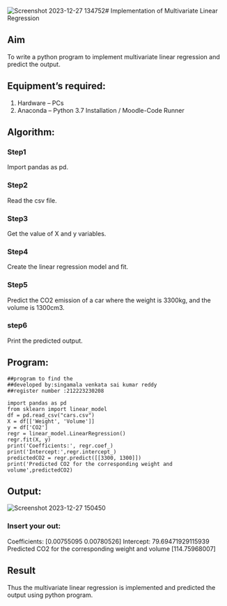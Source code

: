 ![Screenshot 2023-12-27 134752](https://github.com/23004205/Multivariate-Linear-Regression/assets/138971114/0ad886cd-7452-452e-af88-eb020c21a9ac)# Implementation of Multivariate Linear Regression
## Aim
To write a python program to implement multivariate linear regression and predict the output.
## Equipment’s required:
1.	Hardware – PCs
2.	Anaconda – Python 3.7 Installation / Moodle-Code Runner
## Algorithm:
### Step1
Import pandas as pd.

### Step2
Read the csv file.

### Step3
Get the value of X and y variables.

### Step4

Create the linear regression model and fit.
### Step5
Predict the CO2 emission of a car where the weight is 3300kg, and the volume is 1300cm3.

### step6
Print the predicted output.

## Program:
```
##program to find the 
##developed by:singamala venkata sai kumar reddy
##register number :212223230208

import pandas as pd
from sklearn import linear_model
df = pd.read_csv("cars.csv")
X = df[['Weight', 'Volume']]
y = df['CO2']
regr = linear_model.LinearRegression()
regr.fit(X, y)
print('Coefficients:', regr.coef_)
print('Intercept:',regr.intercept_)
predictedCO2 = regr.predict([[3300, 1300]])
print('Predicted CO2 for the corresponding weight and volume',predictedCO2)

```
## Output:
![Screenshot 2023-12-27 150450](https://github.com/23004205/Multivariate-Linear-Regression/assets/138971114/01c6b672-8d03-4836-b20a-40aa87783255)

### Insert your out:

Coefficients: [0.00755095 0.00780526]
Intercept: 79.69471929115939
Predicted CO2 for the corresponding weight and volume [114.75968007]

## Result
Thus the multivariate linear regression is implemented and predicted the output using python program.
